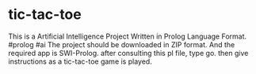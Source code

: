 # tic-tac-toe
This is a Artificial Intelligence Project Written in Prolog Language Format. #prolog #ai 
The project should be downloaded in ZIP format. And the required app is SWI-Prolog. 
after consulting this pl file, type
go. 
then give instructions as a tic-tac-toe game is played. 
